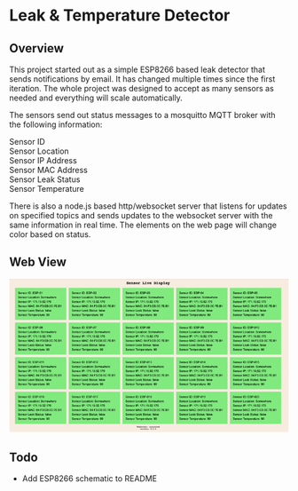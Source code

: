 # Leak & Temperature Detector

## Overview
This project started out as a simple ESP8266 based leak detector that sends notifications by email. It has changed multiple times since the first iteration. The whole project was designed to accept as many sensors as needed and everything will scale automatically.

The sensors send out status messages to a mosquitto MQTT broker with the following information:

Sensor ID\
Sensor Location\
Sensor IP Address\
Sensor MAC Address\
Sensor Leak Status\
Sensor Temperature

There is also a node.js based http/websocket server that listens for updates on specified topics and sends updates to the websocket server with the same information in real time. The elements on the web page will change color based on status.

## Web View
![demo](demo.gif)

## Todo
* Add ESP8266 schematic to README
